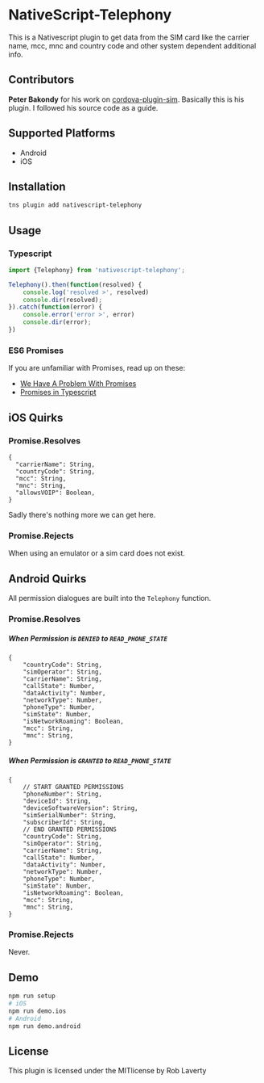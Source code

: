 # NativeScript-Telephony
This is a Nativescript plugin to get data from the SIM card like the carrier name, mcc, mnc and country code and other system dependent additional info.

## Contributors
**Peter Bakondy** for his work on
[cordova-plugin-sim](https://github.com/pbakondy/cordova-plugin-sim).
Basically this is his plugin. I followed his source code as a guide.

## Supported Platforms
- Android
- iOS

## Installation
```bash
tns plugin add nativescript-telephony
```

## Usage
### Typescript
```javascript
import {Telephony} from 'nativescript-telephony';

Telephony().then(function(resolved) {
	console.log('resolved >', resolved)
	console.dir(resolved);
}).catch(function(error) {
	console.error('error >', error)
	console.dir(error);
})
```
### ES6 Promises
If you are unfamiliar with Promises, read up on these:

- [We Have A Problem With Promises](https://pouchdb.com/2015/05/18/we-have-a-problem-with-promises.html)
- [Promises in Typescript](https://basarat.gitbooks.io/typescript/content/docs/promise.html)

## iOS Quirks
### Promise.Resolves
```
{
  "carrierName": String,
  "countryCode": String,
  "mcc": String,
  "mnc": String,
  "allowsVOIP": Boolean,
}
```
Sadly there's nothing more we can get here.
### Promise.Rejects
When using an emulator or a sim card does not exist.

## Android Quirks
All permission dialogues are built into the `Telephony` function.
### Promise.Resolves
##### When Permission is `DENIED` to `READ_PHONE_STATE`
```
{
	"countryCode": String,
	"simOperator": String,
	"carrierName": String,
	"callState": Number,
	"dataActivity": Number,
	"networkType": Number,
	"phoneType": Number,
	"simState": Number,
	"isNetworkRoaming": Boolean,
	"mcc": String,
	"mnc": String,
}
```
##### When Permission is `GRANTED` to `READ_PHONE_STATE`
```
{
	// START GRANTED PERMISSIONS
	"phoneNumber": String,
	"deviceId": String,
	"deviceSoftwareVersion": String,
	"simSerialNumber": String,
	"subscriberId": String,
	// END GRANTED PERMISSIONS
	"countryCode": String,
	"simOperator": String,
	"carrierName": String,
	"callState": Number,
	"dataActivity": Number,
	"networkType": Number,
	"phoneType": Number,
	"simState": Number,
	"isNetworkRoaming": Boolean,
	"mcc": String,
	"mnc": String,
}
```
### Promise.Rejects
Never.

## Demo
```bash
npm run setup
# iOS
npm run demo.ios
# Android
npm run demo.android
```

## License
This plugin is licensed under the MITlicense by Rob Laverty

